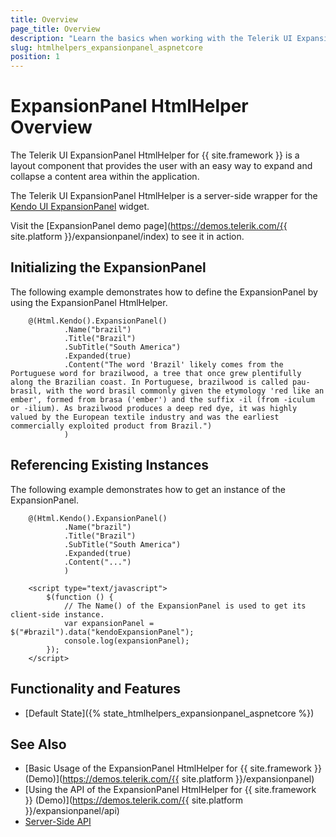 ```yaml
---
title: Overview
page_title: Overview
description: "Learn the basics when working with the Telerik UI ExpansionPanel HtmlHelper for {{ site.framework }}."
slug: htmlhelpers_expansionpanel_aspnetcore
position: 1
---
```


# ExpansionPanel HtmlHelper Overview

The Telerik UI ExpansionPanel HtmlHelper for {{ site.framework }} is a layout component that provides the user with an easy way to expand and collapse a content area within the application.

The Telerik UI ExpansionPanel HtmlHelper is a server-side wrapper for the [Kendo UI ExpansionPanel](/api/javascript/ui/expansionpanel) widget.


Visit the [ExpansionPanel demo page](https://demos.telerik.com/{{ site.platform }}/expansionpanel/index) to see it in action.

## Initializing the ExpansionPanel

The following example demonstrates how to define the ExpansionPanel by using the ExpansionPanel HtmlHelper.

```Razor
    @(Html.Kendo().ExpansionPanel()
            .Name("brazil")
            .Title("Brazil")
            .SubTitle("South America")
            .Expanded(true)
            .Content("The word 'Brazil' likely comes from the Portuguese word for brazilwood, a tree that once grew plentifully along the Brazilian coast. In Portuguese, brazilwood is called pau-brasil, with the word brasil commonly given the etymology 'red like an ember', formed from brasa ('ember') and the suffix -il (from -iculum or -ilium). As brazilwood produces a deep red dye, it was highly valued by the European textile industry and was the earliest commercially exploited product from Brazil.")
            )
```

## Referencing Existing Instances

The following example demonstrates how to get an instance of the ExpansionPanel.

```Razor
    @(Html.Kendo().ExpansionPanel()
            .Name("brazil")
            .Title("Brazil")
            .SubTitle("South America")
            .Expanded(true)
            .Content("...")
            )

    <script type="text/javascript">
        $(function () {
            // The Name() of the ExpansionPanel is used to get its client-side instance.
            var expansionPanel = $("#brazil").data("kendoExpansionPanel");
            console.log(expansionPanel);
        });
    </script>
```

## Functionality and Features

* [Default State]({% state_htmlhelpers_expansionpanel_aspnetcore %})

## See Also

* [Basic Usage of the ExpansionPanel HtmlHelper for {{ site.framework }} (Demo)](https://demos.telerik.com/{{ site.platform }}/expansionpanel)
* [Using the API of the ExpansionPanel HtmlHelper for {{ site.framework }} (Demo)](https://demos.telerik.com/{{ site.platform }}/expansionpanel/api)
* [Server-Side API](/api/expansionpanel)
